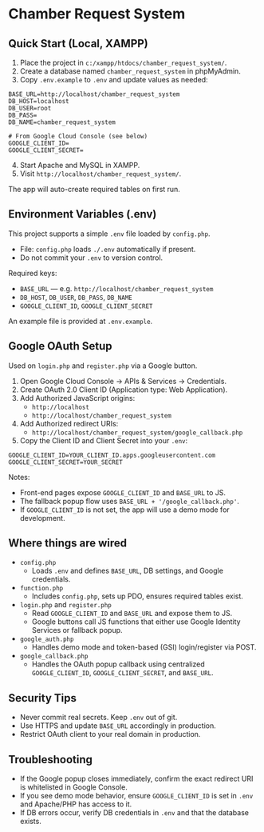 # Chamber Request System

## Quick Start (Local, XAMPP)

1. Place the project in `c:/xampp/htdocs/chamber_request_system/`.
2. Create a database named `chamber_request_system` in phpMyAdmin.
3. Copy `.env.example` to `.env` and update values as needed:

```
BASE_URL=http://localhost/chamber_request_system
DB_HOST=localhost
DB_USER=root
DB_PASS=
DB_NAME=chamber_request_system

# From Google Cloud Console (see below)
GOOGLE_CLIENT_ID=
GOOGLE_CLIENT_SECRET=
```

4. Start Apache and MySQL in XAMPP.
5. Visit `http://localhost/chamber_request_system/`.

The app will auto-create required tables on first run.

## Environment Variables (.env)

This project supports a simple `.env` file loaded by `config.php`.

- File: `config.php` loads `./.env` automatically if present.
- Do not commit your `.env` to version control.

Required keys:

- `BASE_URL` — e.g. `http://localhost/chamber_request_system`
- `DB_HOST`, `DB_USER`, `DB_PASS`, `DB_NAME`
- `GOOGLE_CLIENT_ID`, `GOOGLE_CLIENT_SECRET`

An example file is provided at `.env.example`.

## Google OAuth Setup

Used on `login.php` and `register.php` via a Google button.

1. Open Google Cloud Console → APIs & Services → Credentials.
2. Create OAuth 2.0 Client ID (Application type: Web Application).
3. Add Authorized JavaScript origins:
   - `http://localhost`
   - `http://localhost/chamber_request_system`
4. Add Authorized redirect URIs:
   - `http://localhost/chamber_request_system/google_callback.php`
5. Copy the Client ID and Client Secret into your `.env`:

```
GOOGLE_CLIENT_ID=YOUR_CLIENT_ID.apps.googleusercontent.com
GOOGLE_CLIENT_SECRET=YOUR_SECRET
```

Notes:

- Front-end pages expose `GOOGLE_CLIENT_ID` and `BASE_URL` to JS.
- The fallback popup flow uses `BASE_URL + '/google_callback.php'`.
- If `GOOGLE_CLIENT_ID` is not set, the app will use a demo mode for development.

## Where things are wired

- `config.php`
  - Loads `.env` and defines `BASE_URL`, DB settings, and Google credentials.
- `function.php`
  - Includes `config.php`, sets up PDO, ensures required tables exist.
- `login.php` and `register.php`
  - Read `GOOGLE_CLIENT_ID` and `BASE_URL` and expose them to JS.
  - Google buttons call JS functions that either use Google Identity Services or fallback popup.
- `google_auth.php`
  - Handles demo mode and token-based (GSI) login/register via POST.
- `google_callback.php`
  - Handles the OAuth popup callback using centralized `GOOGLE_CLIENT_ID`, `GOOGLE_CLIENT_SECRET`, and `BASE_URL`.

## Security Tips

- Never commit real secrets. Keep `.env` out of git.
- Use HTTPS and update `BASE_URL` accordingly in production.
- Restrict OAuth client to your real domain in production.

## Troubleshooting

- If the Google popup closes immediately, confirm the exact redirect URI is whitelisted in Google Console.
- If you see demo mode behavior, ensure `GOOGLE_CLIENT_ID` is set in `.env` and Apache/PHP has access to it.
- If DB errors occur, verify DB credentials in `.env` and that the database exists.
